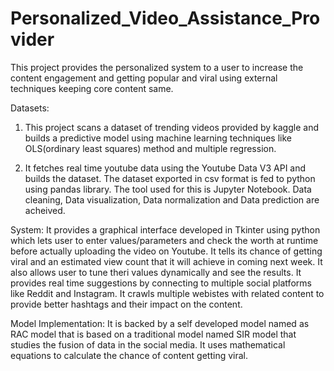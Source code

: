 # Personalized_Video_Assistance_Provider
This project provides the personalized system to a user to increase the content engagement and  getting popular and viral using external techniques keeping core content same.

Datasets:


1. This project scans a dataset of trending videos provided by kaggle and builds a predictive model using machine learning techniques like OLS(ordinary least squares) method and multiple regression.

2. It fetches real time youtube data using the Youtube Data V3 API and builds the dataset. The dataset exported in csv format is fed to python using pandas library. The tool used for this is Jupyter Notebook. Data cleaning, Data visualization, Data normalization and Data prediction are acheived.


System:
It provides a graphical interface developed in Tkinter using python which lets user to enter values/parameters and check the worth at runtime before actually uploading the video on Youtube. It tells its chance of getting viral and an estimated view count that it will achieve in coming next week. It also allows user to tune theri values dynamically and see the results. It provides real time suggestions by connecting to multiple social platforms like Reddit and Instagram. It crawls multiple webistes with related content to provide better hashtags and their impact on the content.


Model Implementation:
It is backed by a self developed model named as RAC model that is based on a traditional model named SIR model that studies the fusion of data in the social media. It uses mathematical equations to calculate the chance of content getting viral.



